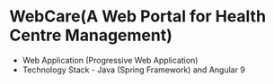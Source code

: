 # WebCare(A Web Portal for Health Centre Management)

* Web Application (Progressive Web Application)
* Technology Stack - Java (Spring Framework) and Angular 9

